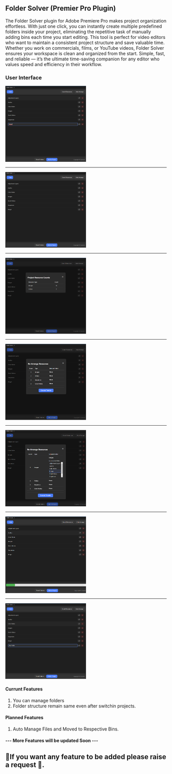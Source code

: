 ## Folder Solver (Premier Pro Plugin)

The Folder Solver plugin for Adobe Premiere Pro makes project organization effortless. With just one click, you can instantly create multiple predefined folders inside your project, eliminating the repetitive task of manually adding bins each time you start editing. This tool is perfect for video editors who want to maintain a consistent project structure and save valuable time. Whether you work on commercials, films, or YouTube videos, Folder Solver ensures your workspace is clean and organized from the start. Simple, fast, and reliable — it’s the ultimate time-saving companion for any editor who values speed and efficiency in their workflow.

### User Interface

<img src="./Images/Image01.png" alt="Image01" width="50%" />

----

<img src="./Images/Image02.png" alt="Image02" width="50%" />

----

<img src="./Images/Image03.png" alt="Image03" width="50%" />

----

<img src="./Images/Image04.png" alt="Image04" width="50%" />

----

<img src="./Images/Image05.png" alt="Image05" width="50%" />

----

<img src="./Images/Image06.png" alt="Image06" width="50%" />

----

<img src="./Images/Image07.png" alt="Image07" width="50%" />

#### Currunt Features 
1. You can manage folders
2. Folder structure remain same even after switchin projects.

#### Planned Features
1. Auto Manage Files and Moved to Respective Bins.

#### --- More Features will be updated Soon ---

## 📃If you want any feature to be added please raise a request 📃.